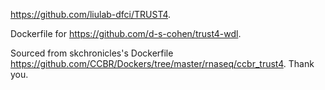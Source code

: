 https://github.com/liulab-dfci/TRUST4.

Dockerfile for https://github.com/d-s-cohen/trust4-wdl.

Sourced from skchronicles's Dockerfile https://github.com/CCBR/Dockers/tree/master/rnaseq/ccbr_trust4. Thank you.